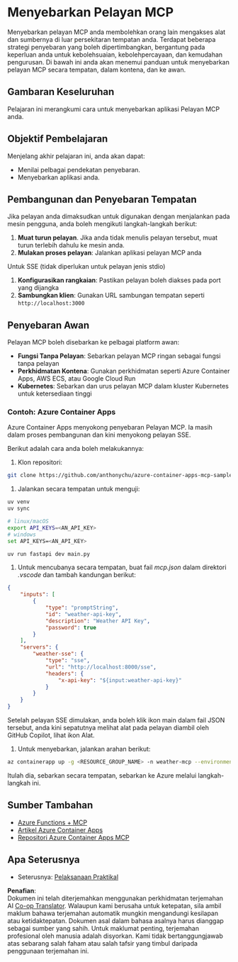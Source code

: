 <!--
CO_OP_TRANSLATOR_METADATA:
{
  "original_hash": "1d9dc83260576b76f272d330ed93c51f",
  "translation_date": "2025-07-04T18:13:46+00:00",
  "source_file": "03-GettingStarted/09-deployment/README.md",
  "language_code": "ms"
}
-->
# Menyebarkan Pelayan MCP

Menyebarkan pelayan MCP anda membolehkan orang lain mengakses alat dan sumbernya di luar persekitaran tempatan anda. Terdapat beberapa strategi penyebaran yang boleh dipertimbangkan, bergantung pada keperluan anda untuk kebolehsuaian, kebolehpercayaan, dan kemudahan pengurusan. Di bawah ini anda akan menemui panduan untuk menyebarkan pelayan MCP secara tempatan, dalam kontena, dan ke awan.

## Gambaran Keseluruhan

Pelajaran ini merangkumi cara untuk menyebarkan aplikasi Pelayan MCP anda.

## Objektif Pembelajaran

Menjelang akhir pelajaran ini, anda akan dapat:

- Menilai pelbagai pendekatan penyebaran.
- Menyebarkan aplikasi anda.

## Pembangunan dan Penyebaran Tempatan

Jika pelayan anda dimaksudkan untuk digunakan dengan menjalankan pada mesin pengguna, anda boleh mengikuti langkah-langkah berikut:

1. **Muat turun pelayan**. Jika anda tidak menulis pelayan tersebut, muat turun terlebih dahulu ke mesin anda.  
1. **Mulakan proses pelayan**: Jalankan aplikasi pelayan MCP anda

Untuk SSE (tidak diperlukan untuk pelayan jenis stdio)

1. **Konfigurasikan rangkaian**: Pastikan pelayan boleh diakses pada port yang dijangka  
1. **Sambungkan klien**: Gunakan URL sambungan tempatan seperti `http://localhost:3000`

## Penyebaran Awan

Pelayan MCP boleh disebarkan ke pelbagai platform awan:

- **Fungsi Tanpa Pelayan**: Sebarkan pelayan MCP ringan sebagai fungsi tanpa pelayan  
- **Perkhidmatan Kontena**: Gunakan perkhidmatan seperti Azure Container Apps, AWS ECS, atau Google Cloud Run  
- **Kubernetes**: Sebarkan dan urus pelayan MCP dalam kluster Kubernetes untuk ketersediaan tinggi

### Contoh: Azure Container Apps

Azure Container Apps menyokong penyebaran Pelayan MCP. Ia masih dalam proses pembangunan dan kini menyokong pelayan SSE.

Berikut adalah cara anda boleh melakukannya:

1. Klon repositori:

  ```sh
  git clone https://github.com/anthonychu/azure-container-apps-mcp-sample.git
  ```

1. Jalankan secara tempatan untuk menguji:

  ```sh
  uv venv
  uv sync

  # linux/macOS
  export API_KEYS=<AN_API_KEY>
  # windows
  set API_KEYS=<AN_API_KEY>

  uv run fastapi dev main.py
  ```

1. Untuk mencubanya secara tempatan, buat fail *mcp.json* dalam direktori *.vscode* dan tambah kandungan berikut:

  ```json
  {
      "inputs": [
          {
              "type": "promptString",
              "id": "weather-api-key",
              "description": "Weather API Key",
              "password": true
          }
      ],
      "servers": {
          "weather-sse": {
              "type": "sse",
              "url": "http://localhost:8000/sse",
              "headers": {
                  "x-api-key": "${input:weather-api-key}"
              }
          }
      }
  }
  ```

  Setelah pelayan SSE dimulakan, anda boleh klik ikon main dalam fail JSON tersebut, anda kini sepatutnya melihat alat pada pelayan diambil oleh GitHub Copilot, lihat ikon Alat.

1. Untuk menyebarkan, jalankan arahan berikut:

  ```sh
  az containerapp up -g <RESOURCE_GROUP_NAME> -n weather-mcp --environment mcp -l westus --env-vars API_KEYS=<AN_API_KEY> --source .
  ```

Itulah dia, sebarkan secara tempatan, sebarkan ke Azure melalui langkah-langkah ini.

## Sumber Tambahan

- [Azure Functions + MCP](https://learn.microsoft.com/en-us/samples/azure-samples/remote-mcp-functions-dotnet/remote-mcp-functions-dotnet/)
- [Artikel Azure Container Apps](https://techcommunity.microsoft.com/blog/appsonazureblog/host-remote-mcp-servers-in-azure-container-apps/4403550)
- [Repositori Azure Container Apps MCP](https://github.com/anthonychu/azure-container-apps-mcp-sample)

## Apa Seterusnya

- Seterusnya: [Pelaksanaan Praktikal](../../04-PracticalImplementation/README.md)

**Penafian**:  
Dokumen ini telah diterjemahkan menggunakan perkhidmatan terjemahan AI [Co-op Translator](https://github.com/Azure/co-op-translator). Walaupun kami berusaha untuk ketepatan, sila ambil maklum bahawa terjemahan automatik mungkin mengandungi kesilapan atau ketidaktepatan. Dokumen asal dalam bahasa asalnya harus dianggap sebagai sumber yang sahih. Untuk maklumat penting, terjemahan profesional oleh manusia adalah disyorkan. Kami tidak bertanggungjawab atas sebarang salah faham atau salah tafsir yang timbul daripada penggunaan terjemahan ini.